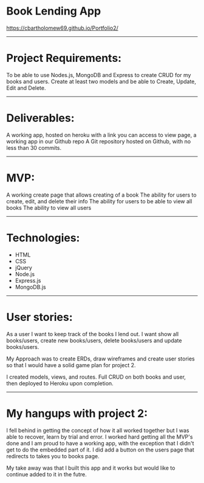 # Book Lending App

 https://cbartholomew69.github.io/Portfolio2/

___

# Project Requirements:

To be able to use Nodes.js, MongoDB and Express to create CRUD for my books and users. Create at least two models and be able to Create, Update, Edit and Delete.

___

# Deliverables:

A working app, hosted on heroku with a link you can access to view page, a working app in our Github repo
A Git repository hosted on Github, with no less than 30 commits.

___

# MVP:

A working create page that allows creating of a book
The ability for users to create, edit, and delete their info
The ability for users to be able to view all books
The ability to view all users

___

# Technologies:

* HTML
* CSS
* jQuery
* Node.js
* Express.js
* MongoDB.js

___

# User stories:

As a user I want to keep track of the books I lend out. I want show all books/users, create new books/users, delete books/users and update books/users.

My Approach was to create ERDs, draw wireframes and create user stories so that I would have a solid game plan for project 2.

I created models, views, and routes. Full CRUD on both books and user, then deployed to Heroku upon completion.

___

# My hangups with project 2:

I fell behind in getting the concept of how it all worked together but I was able to recover, learn by trial and error. I worked hard getting all the MVP's
done and I am proud to have a working app, with the exception that I didn't get to do the embedded part of it. I did add a button on the users page that redirects to takes you to books page.

My take away was that I built this app and it works but would like to continue added to it in the futre.

